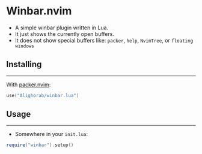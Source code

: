 # Winbar.nvim
- A simple winbar plugin written in Lua.
- It just shows the currently open buffers.
- It does not show special buffers like: `packer`, `help`, `NvimTree`, 
or `floating windows`

## Installing
---
With [packer.nvim]:
````lua
use("Alighorab/winbar.lua")
````

## Usage
---
- Somewhere in your `init.lua`:
````lua
require("winbar").setup()
````

[packer.nvim]: https://github.com/wbthomason/packer.nvim
